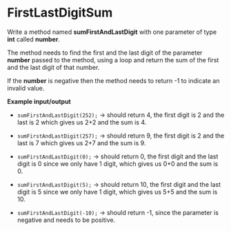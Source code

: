 # FirstLastDigitSum
Write a method named **sumFirstAndLastDigit** with one parameter of type **int** called **number**.

The method needs to find the first and the last digit of the parameter **number** passed to the method, using a loop and return the sum of the first and the last digit of that number.

If the **number** is negative then the method needs to return -1 to indicate an invalid value.

**Example input/output**

* ```sumFirstAndLastDigit(252);``` → should return 4, the first digit is 2 and the last is 2 which gives us 2+2 and the sum is 4.

* ```sumFirstAndLastDigit(257);``` → should return 9, the first digit is 2 and the last is 7 which gives us 2+7 and the sum is 9.

* ```sumFirstAndLastDigit(0);``` → should return 0, the first digit and the last digit is 0 since we only have 1 digit, which gives us 0+0 and the sum is 0.

* ```sumFirstAndLastDigit(5);``` → should return 10, the first digit and the last digit is 5 since we only have 1 digit, which gives us 5+5 and the sum is 10.

* ```sumFirstAndLastDigit(-10);``` → should return -1, since the parameter is negative and needs to be positive.